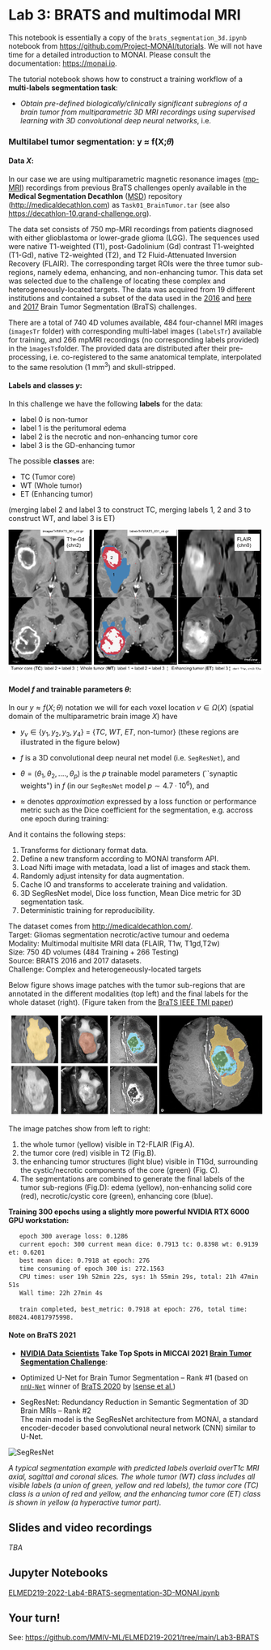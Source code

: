 # Lab 3: BRATS and multimodal MRI

This notebook is essentially a copy of the `brats_segmentation_3d.ipynb` notebook from https://github.com/Project-MONAI/tutorials. We will not have time for a detailed introduction to MONAI. Please consult the documentation: https://monai.io.

The tutorial notebook shows how to construct a training workflow of a **multi-labels segmentation task**:<br>

- _Obtain pre-defined biologically/clinically significant subregions of a brain tumor from multiparametric 3D MRI recordings using supervised learning with 3D convolutional deep neural networks_, i.e.

### Multilabel tumor segmentation:  y ≈ f(X;𝜃)

#### Data _X_:

In our case we are using multiparametric magnetic resonance images ([mp-MRI](https://en.wikipedia.org/wiki/MRI_sequence)) recordings from previous BraTS challenges openly available in the **Medical Segmentation Decathlon** ([MSD](https://arxiv.org/abs/2106.05735)) repository (http://medicaldecathlon.com) as `Task01_BrainTumor.tar` (see also https://decathlon-10.grand-challenge.org).

The data set consists of 750 mp-MRI recordings from patients diagnosed with either glioblastoma or lower-grade glioma (LGG). The sequences used were native
T1-weighted (T1), post-Gadolinium (Gd) contrast T1-weighted (T1-Gd), native T2-weighted (T2),
and T2 Fluid-Attenuated Inversion Recovery (FLAIR). The corresponding target ROIs were the
three tumor sub-regions, namely edema, enhancing, and non-enhancing tumor. This data set was
selected due to the challenge of locating these complex and heterogeneously-located targets. The
data was acquired from 19 different institutions and contained a subset of the data used in the
[2016](https://www.smir.ch/BRATS/Start2016) and [here](https://paperswithcode.com/dataset/brats-2016) and [2017](https://www.med.upenn.edu/sbia/brats2017.html) Brain Tumor Segmentation (BraTS) challenges.

There are a total of 740 4D volumes available, 484 four-channel MRI images (`imagesTr` folder) with corresponding multi-label images (`labelsTr`) available for training, and 266 mpMRI recordings (no corresponding labels provided) in the `ìmagesTs`folder. The provided data are distributed after their pre-processing, i.e. co-registered to the same anatomical template, interpolated to the same resolution (1 mm$^3$) and skull-stripped. 

#### Labels and classes _y_:

In this challenge we have the following **labels** for the data:
  - label 0 is non-tumor
  - label 1 is the peritumoral edema
  - label 2 is the necrotic and non-enhancing tumor core
  - label 3 is the GD-enhancing tumor

The possible **classes** are:
  - TC (Tumor core)
  - WT (Whole tumor)
  - ET (Enhancing tumor)

(merging label 2 and label 3 to construct TC, merging labels 1, 2 and 3 to construct WT, and label 3 is ET)

![img](https://github.com/MMIV-ML/ELMED219-2022/blob/main/Lab4-BRATS/assets/ELMED219-2022-Lab4-BraTS-data.png?raw=true)


#### Model $f$ and trainable parameters $\theta$:

In our $y  \approx f(X; \theta)$ notation we will for each voxel location $v \in \Omega(X)$ (spatial domain of the multiparametric brain image $X$) have


- $y_v \in \{y_1, y_2, y_3, y_4\}$ = {_TC_, _WT_, _ET_, non-tumor} (these regions are illustrated in the figure below)


- $f$ is a 3D convolutional deep neural net model (i.e. `SegResNet`), and 


- $\theta = (\theta_1, \theta_2, ...., \theta_p)$ is the $p$ trainable model parameters (``synaptic weights") in $f$ (in our `SegResNet` model $p \sim 4.7 \cdot 10^6$), and


- $\approx$ denotes _approximation_ expressed by a loss function or performance metric such as the Dice coefficient for the segmentation, e.g. accross one epoch during training: 

And it contains the following steps:
1. Transforms for dictionary format data.
1. Define a new transform according to MONAI transform API.
1. Load Nifti image with metadata, load a list of images and stack them.
1. Randomly adjust intensity for data augmentation.
1. Cache IO and transforms to accelerate training and validation.
1. 3D SegResNet model, Dice loss function, Mean Dice metric for 3D segmentation task.
1. Deterministic training for reproducibility.

The dataset comes from http://medicaldecathlon.com/.  
Target: Gliomas segmentation necrotic/active tumour and oedema  
Modality: Multimodal multisite MRI data (FLAIR, T1w, T1gd,T2w)  
Size: 750 4D volumes (484 Training + 266 Testing)  
Source: BRATS 2016 and 2017 datasets.  
Challenge: Complex and heterogeneously-located targets

Below figure shows image patches with the tumor sub-regions that are annotated in the different modalities (top left) and the final labels for the whole dataset (right).
(Figure taken from the [BraTS IEEE TMI paper](https://ieeexplore.ieee.org/document/6975210/))

![image](./assets/brats_tasks.png)

The image patches show from left to right:
1. the whole tumor (yellow) visible in T2-FLAIR (Fig.A).
1. the tumor core (red) visible in T2 (Fig.B).
1. the enhancing tumor structures (light blue) visible in T1Gd, surrounding the cystic/necrotic components of the core (green) (Fig. C).
1. The segmentations are combined to generate the final labels of the tumor sub-regions (Fig.D): edema (yellow), non-enhancing solid core (red), necrotic/cystic core (green), enhancing core (blue).


**Training 300 epochs using a slightly more powerful NVIDIA RTX 6000 GPU workstation:**
```
   epoch 300 average loss: 0.1286
   current epoch: 300 current mean dice: 0.7913 tc: 0.8398 wt: 0.9139 et: 0.6201
   best mean dice: 0.7918 at epoch: 276
   time consuming of epoch 300 is: 272.1563
   CPU times: user 19h 52min 22s, sys: 1h 55min 29s, total: 21h 47min 51s
   Wall time: 22h 27min 4s
   
   train completed, best_metric: 0.7918 at epoch: 276, total time: 80824.40817975998.
```


#### Note on BraTS 2021

- **[NVIDIA Data Scientists](https://developer.nvidia.com/blog/nvidia-data-scientists-take-top-spots-in-miccai-2021-brain-tumor-segmentation-challenge) Take Top Spots in MICCAI 2021 [Brain Tumor Segmentation Challenge](http://www.braintumorsegmentation.org)**:


 - Optimized U-Net for Brain Tumor Segmentation – Rank #1 (based on [`nnU-Net`](https://github.com/MIC-DKFZ/nnUNet) winner of [BraTS 2020](https://www.med.upenn.edu/cbica/brats2020) by [Isense et al.](https://arxiv.org/abs/2011.00848))
  
  
 - SegResNet: Redundancy Reduction in Semantic Segmentation of 3D Brain MRIs – Rank #2<br> The main model is the SegResNet architecture from MONAI, a standard encoder-decoder based convolutional neural network (CNN) similar to U-Net. 
  
![SegResNet](https://developer-blogs.nvidia.com/wp-content/uploads/2021/09/BRaTS-fig-2.png)
  
_A typical segmentation example with predicted labels overlaid overT1c MRI axial, sagittal and coronal slices. The whole tumor (WT) class includes all visible labels (a union of green, yellow and red labels), the tumor core (TC) class is a union of red and yellow, and the enhancing tumor core (ET) class is shown in yellow
(a hyperactive tumor part)._





## Slides and video recordings

_TBA_


## Jupyter Notebooks

[ELMED219-2022-Lab4-BRATS-segmentation-3D-MONAI.ipynb](https://nbviewer.org/github/MMIV-ML/ELMED219-2022/blob/main/Lab4-BRATS/ELMED219-2022-Lab4-BRATS-segmentation-3D-MONAI.ipynb)

## Your turn!

See: https://github.com/MMIV-ML/ELMED219-2021/tree/main/Lab3-BRATS
